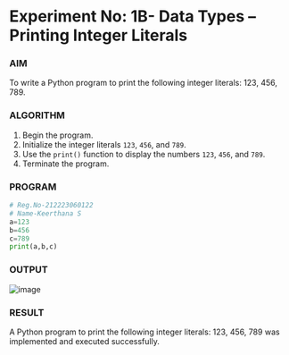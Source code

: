 # Experiment No: 1B- Data Types – Printing Integer Literals

### AIM  
To write a Python program to print the following integer literals: 123, 456, 789.

### ALGORITHM  
1. Begin the program.  
2. Initialize the integer literals `123`, `456`, and `789`.  
3. Use the `print()` function to display the numbers `123`, `456`, and `789`.  
4. Terminate the program.

### PROGRAM
```python
# Reg.No-212223060122
# Name-Keerthana S
a=123
b=456
c=789
print(a,b,c)

```
### OUTPUT
![image](https://github.com/user-attachments/assets/7a0ae3d5-2095-4001-9733-a284188e341f)

### RESULT
A Python program to print the following integer literals: 123, 456, 789 was implemented and executed successfully.
